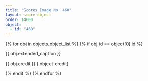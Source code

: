 ```yaml
---
title: "Scores Image No. 460"
layout: score-object
order: 14600
object:
  - id: "460"
---
```


{% for obj in objects.object_list %}
{% if obj.id == object[0].id %}

{{ obj.extended_caption }}

{{ obj.credit }} {.object-credit}

{% endif %}
{% endfor %}
